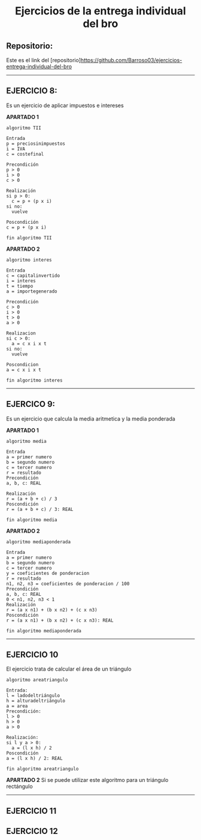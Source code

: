 <h1 align="center">	Ejercicios  de la entrega individual del bro </h1>

<h2>Repositorio:</h2>

Este es el link del [repositorio]https://github.com/Barroso03/ejercicios-entrega-individual-del-bro
***
## EJERCICIO 8:
Es un ejercicio de aplicar impuestos e intereses

**APARTADO 1**
```
algoritmo TII

Entrada
p = preciosinimpuestos
i = IVA
c = costefinal

Precondición
p > 0
i > 0
c > 0

Realización
si p > 0:
  c = p + (p x i)
si no:
  vuelve

Poscondición
c = p + (p x i)

fin algoritmo TII
```

**APARTADO 2**
```
algoritmo interes

Entrada
c = capitalinvertido
i = interes
t = tiempo
a = importegenerado

Precondición
c > 0
i > 0
t > 0
a > 0

Realizacion
si c > 0:
  a = c x i x t
si no: 
  vuelve

Poscondicion
a = c x i x t

fin algoritmo interes  
```
***
## EJERCICO 9:
Es un ejercicio que calcula la media aritmetica y la media ponderada

**APARTADO 1**
```
algoritmo media

Entrada
a = primer numero
b = segundo numero
c = tercer numero
r = resultado
Precondición
a, b, c: REAL

Realización
r = (a + b + c) / 3
Poscondición
r = (a + b + c) / 3: REAL

fin algoritmo media
```

**APARTADO 2**
```
algoritmo mediaponderada

Entrada
a = primer numero
b = segundo numero
c = tercer numero
y = coeficientes de ponderacion
r = resultado
n1, n2, n3 = coeficientes de ponderacion / 100
Precondición
a, b, c: REAL
0 < n1, n2, n3 < 1
Realización
r = (a x n1) + (b x n2) + (c x n3)
Poscondición
r = (a x n1) + (b x n2) + (c x n3): REAL

fin algoritmo mediaponderada
```
***
## EJERCICIO 10
El ejercicio trata de calcular el área de un triángulo
```
algoritmo areatriangulo

Entrada:
l = ladodeltriángulo
h = alturadeltriángulo
a = area
Precondición:
l > 0
h > 0
a > 0

Realización:
si l y a > 0:
  a = (l x h) / 2
Poscondición
a = (l x h) / 2: REAL

fin algoritmo areatriangulo
```
**APARTADO 2**
Si se puede utilizar este algoritmo para un triángulo rectángulo
***

## EJERCICIO 11


## EJERCICIO 12














